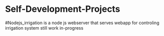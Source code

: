 # Self-Development-Projects

#Nodejs_irrigation is a node js webserver that serves webapp for controling irrigation system still work in-progress
